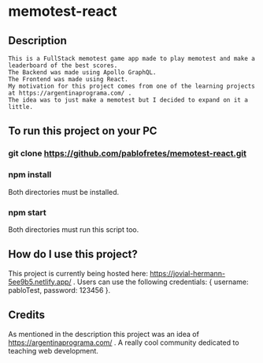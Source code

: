 # memotest-react

## Description
  
    This is a FullStack memotest game app made to play memotest and make a leaderboard of the best scores.
    The Backend was made using Apollo GraphQL.
    The Frontend was made using React.
    My motivation for this project comes from one of the learning projects at https://argentinaprograma.com/ .
    The idea was to just make a memotest but I decided to expand on it a little.
    
## To run this project on your PC
 
### git clone https://github.com/pablofretes/memotest-react.git
 
### npm install

Both directories must be installed.

### npm start

Both directories must run this script too.
 
## How do I use this project?
 
 This project is currently being hosted here: https://jovial-hermann-5ee9b5.netlify.app/ .
 Users can use the following credentials: { username: pabloTest, password: 123456 }.
 
## Credits
 
 As mentioned in the description this project was an idea of https://argentinaprograma.com/ .
 A really cool community dedicated to teaching web development.
